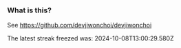 
### What is this?

See https://github.com/devjiwonchoi/devjiwonchoi

The latest streak freezed was: 2024-10-08T13:00:29.580Z
